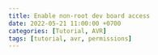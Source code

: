 ```yaml
---
title: Enable non-root dev board access
date: 2022-05-21 11:00:00 +0700
categories: [Tutorial, AVR]
tags: [tutorial, avr, permissions]
---
```

